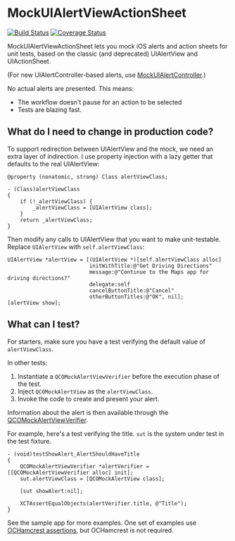 # MockUIAlertViewActionSheet

[![Build Status](https://travis-ci.org/jonreid/MockUIAlertViewActionSheet.svg?branch=master)](https://travis-ci.org/jonreid/MockUIAlertViewActionSheet)
[![Coverage Status](https://coveralls.io/repos/jonreid/MockUIAlertViewActionSheet/badge.svg?branch=master&service=github)](https://coveralls.io/github/jonreid/MockUIAlertViewActionSheet?branch=master)

MockUIAlertViewActionSheet lets you mock iOS alerts and action sheets for unit
tests, based on the classic (and deprecated) UIAlertView and UIActionSheet.

(For new UIAlertController-based alerts, use
[MockUIAlertController](https://github.com/jonreid/MockUIAlertController).)

No actual alerts are presented. This means:

* The workflow doesn't pause for an action to be selected
* Tests are blazing fast.


## What do I need to change in production code?

To support redirection between UIAlertView and the mock, we need an extra 
layer of indirection. I use property injection with a lazy getter that defaults
to the real UIAlertView:

```obj-c
@property (nonatomic, strong) Class alertViewClass;
```

```obj-c
- (Class)alertViewClass
{
    if (!_alertViewClass) {
        _alertViewClass = [UIAlertView class];
    }
    return _alertViewClass;
}
```

Then modify any calls to UIAlertView that you want to make unit-testable.
Replace `UIAlertView` with `self.alertViewClass`:

```obj-c
UIAlertView *alertView = [(UIAlertView *)[self.alertViewClass alloc]
                          initWithTitle:@"Get Driving Directions"
                          message:@"Continue to the Maps app for driving directions?"
                          delegate:self
                          cancelButtonTitle:@"Cancel"
                          otherButtonTitles:@"OK", nil];
[alertView show];
```
 

## What can I test?

For starters, make sure you have a test verifying the default value of
`alertViewClass`.

In other tests:

1. Instantiate a `QCOMockAlertViewVerifier` before the execution phase of the test.
2. Inject `QCOMockAlertView` as the `alertViewClass`.
3. Invoke the code to create and present your alert.

Information about the alert is then available through the
[QCOMockAlertViewVerifier](https://github.com/jonreid/MockUIAlertViewActionSheet/blob/master/TestSupport/QCOMockAlertViewVerifier.h).

For example, here's a test verifying the title. `sut` is the system under test
in the test fixture.

```obj-c
- (void)testShowAlert_AlertShouldHaveTitle
{
    QCOMockAlertViewVerifier *alertVerifier = [[QCOMockAlertViewVerifier alloc] init];
    sut.alertViewClass = [QCOMockAlertView class];

    [sut showAlert:nil];

    XCTAssertEqualObjects(alertVerifier.title, @"Title");
}
```

See the sample app for more examples. One set of examples use
[OCHamcrest assertions](https://github.com/hamcrest/OCHamcrest), but OCHamcrest
is not required.
